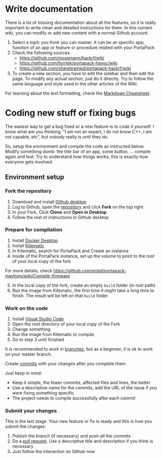 # Write documentation

There is a lot of missing documentation about all the features, so it is really important to write clean and detailed instructions for them. In this current wiki, you can modify or add new content with a normal Github account. 

1. Select a topic you think you can master. It can be an specific app, function of an app or feature or procedure related with your PortaPack
2. Check the following sources:
    * https://github.com/mossmann/hackrf/wiki
    * https://github.com/furrtek/portapack-havoc/wiki
    * https://github.com/sharebrained/portapack-hackrf/wiki
3. To create a new section, you have to edit the sidebar and then edit the page. To modify any actual section, just do it directly. Try to follow the same language and style used in the other articles of the Wiki.

For learning about the text formatting, check the [Markdown Cheatsheet](https://github.com/adam-p/markdown-here/wiki/Markdown-Cheatsheet).

# Coding new stuff or fixing bugs

The easiest way to get a bug fixed or a new feature is to code it yourself. I know what are you thinking: "I am not an expert, I do not know C++, I am not capable, etc", but nobody really is until they do. 

So, setup the environment and compile the code as instructed below. Modify something dumb: the title bar of an app, some button, ... compile again and test. Try to understand how things works; this is exactly how everyone gets involved. 

## Environment setup

### Fork the repository
1. Download and install [Github desktop](https://desktop.github.com/)
2. Log to Github, open the [repository](https://github.com/eried/portapack-mayhem) and click **Fork** on the top right
3. In your Fork, Click **Clone** and **Open in Desktop**
4. Follow the rest of instructions in Github desktop

### Prepare for compilation
1. Install [Docker Desktop](https://www.docker.com/products/docker-desktop)
2. Install [Kitematic](https://github.com/docker/kitematic/releases)
3. In Kitematic, search for PortaPack and Create an instance
4. Inside of the PortaPack instance, set up the volume to point to the root of your local copy of the fork

For more details, check https://github.com/eried/portapack-mayhem/wiki/Compile-firmware

5. In the local copy of the fork, create an empty `build` folder (in root path)
6. Run the image from Kitematic, the first time _it might_ take a long time to finish. The result will be left on that `build` folder

### Work on the code
1. Install [Visual Studio Code](https://code.visualstudio.com/download)
2. Open the root directory of your local copy of the Fork
3. Change something
4. Run the image from Kitematic to compile
5. Go to step 3 until finished

It is recommended to work in [branches](https://help.github.com/en/desktop/contributing-to-projects/creating-a-branch-for-your-work), but as a beginner, it is ok to work on your master branch. 

Create [commits](https://help.github.com/en/desktop/contributing-to-projects/committing-and-reviewing-changes-to-your-project) with your changes after you complete them. 

Just keep in mind:
* Keep it simple, the fewer commits, affected files and lines, the better
* Use a descriptive name for the commits, add the URL of the issue if you were fixing something specific
* The project needs to compile successfully after each commit

### Submit your changes
This is the last stage. Your new feature or fix is ready and this is how you submit the changes:

1. Publish the branch (if necessary) and push all the commits
2. Do a [pull request](https://help.github.com/en/desktop/contributing-to-projects/creating-an-issue-or-pull-request). Use a descriptive title and description if you think is necessary
3. Just follow the interaction on Github now